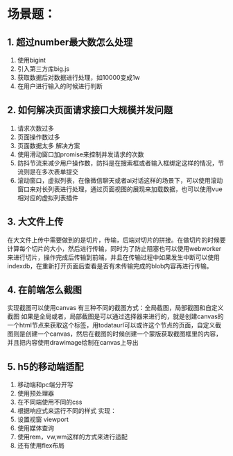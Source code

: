 # 场景题：

## 1. 超过number最大数怎么处理
1. 使用bigint
2. 引入第三方库big.js
3. 获取数据后对数据进行处理，如10000变成1w
4. 在用户进行输入的时候进行判断
## 2. 如何解决页面请求接口大规模并发问题
1. 请求次数过多
2. 页面操作数过多
3. 页面数据太多
解决方案
1. 使用滑动窗口加promise来控制并发请求的次数
2. 防抖节流来减少用户操作数，防抖是在搜索框或者输入框绑定这样的情况，节流则是在多次表单提交
3. 滚动窗口，虚拟列表，在像微信聊天或者ai对话这样的场景下，可以使用滚动窗口来对长列表进行处理，通过页面视图的展现来加载数据，也可以使用vue相对应的虚拟列表插件
## 3. 大文件上传
在大文件上传中需要做到的是切片，传输，后端对切片的拼接。在做切片的时候要计算每个切片的大小，然后进行传输，同时为了防止阻塞也可以使用webworker来进行切片，操作完成后传输到前端，并且在传输过程中如果发生中断可以使用indexdb，在重新打开页面后查看是否有未传输完成的blob内容再进行传输。
## 4. 在前端怎么截图
实现截图可以使用canvas
有三种不同的截图方式：全局截图，局部截图和自定义截图
如果是全局或者，局部截图是可以通过选择器来进行的，就是创建canvas的一个html节点来获取这个标签，用todataurl可以或许这个节点的页面，自定义截图则是创建一个canvas，然后在截图的时候创建一个蒙版获取截图框里的内容，并且把内容使用drawimage绘制在canvas上导出
## 5. h5的移动端适配
1. 移动端和pc端分开写
2. 使用预处理器
3. 在不同端使用不同的css
4. 根据响应式来运行不同的样式
实现：
1. 设置视窗 viewport
2. 使用媒体查询
3. 使用rem，vw,wm这样的方式来进行适配
4. 还有使用flex布局

